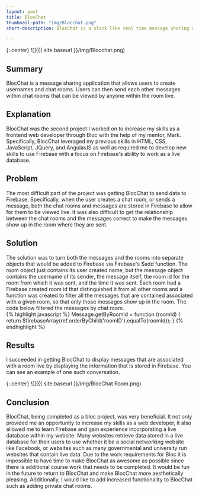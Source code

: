 ```yaml
---
layout: post
title: BlocChat
thumbnail-path: "img/Blocchat.png"
short-description: BlocChat is a slack like real time message sharing application.

---
```


{:.center}
![]({{ site.baseurl }}/img/Blocchat.png)

## Summary
BlocChat is a message sharing application that allows users to create usernames and chat rooms.  Users can then send each other messages within chat rooms that can be viewed by anyone within the room live.

## Explanation

BlocChat was the second project I worked on to increase my skills as a frontend web developer through Bloc with the help of my mentor, Mark.  Specifically, BlocChat leveraged my previous skills in HTML, CSS, JavaScript, JQuery, and AngularJS as well as required me to develop new skills to use Firebase with a focus on Firebase's ability to work as a live database.

## Problem

The most difficult part of the project was getting BlocChat to send data to Firebase.  Specifically, when the user creates a chat room, or sends a message, both the chat rooms and messages are stored in Firebase to allow for them to be viewed live.  It was also difficult to get the relationship between the chat rooms and the messages correct to make the messages show up in the room where they are sent.    

## Solution

The solution was to turn both the messages and the rooms into separate objects that would be added to Firebase via Firebase's $add function.  The room object just contains its user created name, but the message object contains the username of its sender, the message itself, the room id for the room from which it was sent, and the time it was sent.  Each room had a Firebase created room id that distinguished it from all other rooms and a function was created to filter all the messages that are contained associated with a given room, so that only those messages show up in the room.   The code below filtered the messages by chat room.  
{% highlight javascript %}
Message.getByRoomId = function (roomId) {
    return $firebaseArray(ref.orderByChild('roomID').equalTo(roomId));
}
{% endhighlight %}

## Results

I succeeded in getting BlocChat to display messages that are associated with a room live by displaying the information that is stored in Firebase.  You can see an example of one such conversation.  

{:.center}
![]({{ site.baseurl }}/img/BlocChat Room.png)

## Conclusion

BlocChat, being completed as a bloc project, was very beneficial. It not only provided me an opportunity to increase my skills as a web developer, it also allowed me to learn Firebase and gain experience incorporating a live database within my website.  Many websites retrieve data stored in a live database for their users to use whether it be a social networking website like Facebook, or websites such as many governmental and university run websites that contain live data.  Due to the work requirements for Bloc it is impossible to have time to make BlocChat as awesome as possible since there is additional course work that needs to be completed. It would be fun in the future to return to BlocChat and make BlocChat more aesthetically pleasing.  Additionally, I would like to add increased functionality to BlocChat such as adding private chat rooms.  
